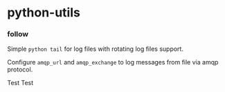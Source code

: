 # python-utils

### follow
Simple `python tail` for log files with rotating log files support.

Configure `amqp_url` and `amqp_exchange` to log messages from file via amqp protocol.


Test Test
